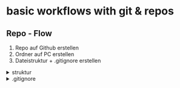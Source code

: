 # basic workflows with git & repos

## Repo - Flow
1. Repo auf Github erstellen
2. Ordner auf PC erstellen
3. Dateistruktur + .gitignore erstellen

<details>
<summary>struktur</summary>
<br>

src/ <br>
	index.html<br>
	script.js<br>
.github/workflows<br>
	workflow.yml<br>
.gitignore<br>
README.md<br>
</details>

<details>
  <summary>.gitignore</summary>
  <br>
    	[pre defined .gitignore](https://github.com/github/gitignore/blob/master/Node.gitignore)
</details>
